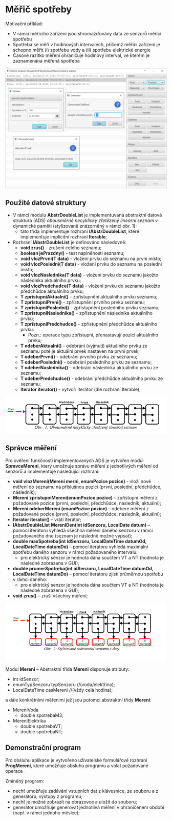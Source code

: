 # Měřič spotřeby

Motivační příklad:
* V rámci měřícího zařízení jsou shromažďovány data ze senzorů měřící spotřebu
* Spotřeba se měří v hodinových intervalech, přičemž měřící zařízení je schopno měřit (i) spotřebu vody a (ii) spotřebu elektrické energie
* Časové razítko měření ohraničuje hodinový interval, ve kterém je zaznamenána měřená spotřeba

![alt form-image](/resources/form.png)

## Použité datové struktury

* V rámci modulu **AbstrDoubleList** je implementuvaná abstraktní datová struktura (ADS) *obousměrně necyklicky zřetězený lineární seznam* v dynamické paměti (stylizovaně znázorněný v rámci obr. 1):
  * tato třída implementuje rozhraní **IAbstrDoubleList**, které implementuje implicitní rozhraní **Iterable**;
* Rozhraní **IAbstrDoubleList** je definováno následovně:
  * **void zrus()** - zrušení celého seznamu;
  * **boolean jePrazdny()** - test naplněnosti seznamu;
  * **void vlozPrvni(T data)** - vložení prvku do seznamu na první místo;
  * **void vlozPosledni(T data)** - vložení prvku do seznamu na poslední místo;
  * **void vlozNaslednika(T data)** - vložení prvku do seznamu jakožto následníka aktuálního prvku;
  * **void vlozPredchudce(T data)** - vložení prvku do seznamu jakožto předchůdce aktuálního prvku;
  * **T zpristupniAktualni()** - zpřístupnění aktuálního prvku seznamu;
  * **T zpristupniPrvni()** - zpřístupnění prvního prvku seznamu;
  * **T zpristupniPosledni()** - zpřístupnění posledního prvku seznamu;
  * **T zpristupniNaslednika()** - zpřístupnění následníka aktuálního prvku;
  * **T zpristupniPredchudce()** - zpřístupnění předchůdce aktuálního prvku:
    * Pozn.: operace typu zpřístupni, přenastavují pozici aktuálního prvku;
  * **T odeberAktualni()** - odebrání (vyjmutí) aktuálního prvku ze seznamu poté je aktuální prvek nastaven na první prvek;
  * **T odeberPrvni()** - odebrání prvního prvku ze seznamu;
  * **T odeberPosledni()** - odebrání posledního prvku ze seznamu;
  * **T odeberNaslednika()** - odebrání následníka aktuálního prvku ze seznamu;
  * **T odeberPredchudce()** - odebrání předchůdce aktuálního prvku ze seznamu;
  * **Iterator<T> iterator()** - vytvoří iterátor (dle rozhraní Iterable);

![alt dll-image1](/resources/dll-obr1.png)

## Správce měření

Pro ověření funkčnosti implementovaných ADS je vytvořen modul **SpravceMereni**, který umožnuje správu měření z jednotlivých měření od senzorů a implementuje následující rozhraní:
  * **void vlozMereni(Mereni merni, enumPozice pozice)** - vloží nové   měření do seznamu na příslušnou pozici (první, poslední, předchůdce, následník);
  * **Mereni zpristupniMereni(enumPozice pozice)** - zpřístupní měření z požadované pozice (první, poslední, předchůdce, následník, aktuální);
  * **Mereni odeberMereni (enumPozice pozice)** - odebere měření z požadované pozice (první, poslední, předchůdce, následník, aktuální);
  * **Iterator iterator()** –  vrátí iterátor;
  * **IAbstrDoubleList MereniDen(int idSenzoru, LocalDate datum)** – pomocí iterátoru vyhledá  všechna měření daného senzoru v rámci požadovaného dne (seznam je následně možné vypsat);
  * **double maxSpotreba(int idSenzoru, LocalDateTime datumOd, LocalDateTime datumDo)** – pomocí iterátoru vyhledá  maximální spotřebu daného senzoru v rámci požadovaného intervalu:
    * pro elektrický senzor je hodnota dána součtem VT a NT (hodnota je následně zobrazena v GUI);
  * **double prumerSpotreba(int idSenzoru, LocalDateTime datumOd, LocalDateTime datumDo)** – pomocí iterátoru zjistí průměrnou spotřebu v rámci daného:
     * pro elektrický senzor je hodnota dána součtem VT a NT (hodnota je následně zobrazena v GUI);
  * **void zrus()** – zruší všechny měření;

![alt dll-image12](/resources/dll-obr2.png)

Modul **Mereni** – Abstraktní třída **Mereni** disponuje atributy:
  * int idSenzor;
  * enumTypSenzoru typSenzoru //(voda/elektřina);
  * LocalDateTime casMereni //(vždy celá hodina);

a dále konkrétními měřeními jež jsou potomci abstraktní třídy **Mereni**:
  * MereniVoda
    * double spotrebaM3;
  * MereniElektrika
    * double spotrebaVT;
    * double spotrebaNT;

## Demonstrační program

Pro obsluhu aplikace je vytvořeno uživatelské formulářové rozhraní **ProgMereni**, které umožňuje obsluhu programu a volat požadované operace

Zmíněný program:
  * nechť umožňuje zadávání vstupních dat z klávesnice, ze souboru a z generátoru, výstupy z programu;
  * nechť je možné zobrazit na obrazovce a uložit do souboru;
  * generátor umožňuje generovat jednotlivá měření v ohraničeném období (např. v rámci jednoho měsíce);
